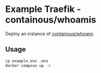 # Example Traefik  - containous/whoamis

Deploy an instance of [containous/whoami](https://hub.docker.com/r/containous/whoami).

## Usage

```sh
cp example.env .env
docker compose up -d
```
